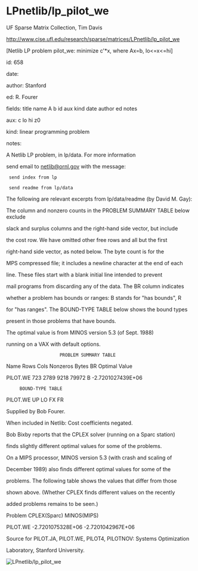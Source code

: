# LPnetlib/lp_pilot_we

 UF Sparse Matrix Collection, Tim Davis

 http://www.cise.ufl.edu/research/sparse/matrices/LPnetlib/lp_pilot_we

 [Netlib LP problem pilot_we: minimize c'*x, where Ax=b, lo<=x<=hi]

 id: 658

 date: 

 author: Stanford

 ed: R. Fourer

 fields: title name A b id aux kind date author ed notes

 aux: c lo hi z0

 kind: linear programming problem

 notes:

 A Netlib LP problem, in lp/data.  For more information                    

 send email to netlib@ornl.gov with the message:                           

                                                                           

 	 send index from lp                                                      

 	 send readme from lp/data                                                

                                                                           

 The following are relevant excerpts from lp/data/readme (by David M. Gay):

                                                                           

 The column and nonzero counts in the PROBLEM SUMMARY TABLE below exclude  

 slack and surplus columns and the right-hand side vector, but include     

 the cost row.  We have omitted other free rows and all but the first      

 right-hand side vector, as noted below.  The byte count is for the        

 MPS compressed file; it includes a newline character at the end of each   

 line.  These files start with a blank initial line intended to prevent    

 mail programs from discarding any of the data.  The BR column indicates   

 whether a problem has bounds or ranges:  B stands for "has bounds", R     

 for "has ranges".  The BOUND-TYPE TABLE below shows the bound types       

 present in those problems that have bounds.                               

                                                                           

 The optimal value is from MINOS version 5.3 (of Sept. 1988)               

 running on a VAX with default options.                                    

                                                                           

                        PROBLEM SUMMARY TABLE                              

                                                                           

 Name       Rows   Cols   Nonzeros    Bytes  BR      Optimal Value         

 PILOT.WE    723   2789     9218      79972  B    -2.7201027439E+06        

                                                                           

         BOUND-TYPE TABLE                                                  

 PILOT.WE   UP LO FX FR                                                    

                                                                           

 Supplied by Bob Fourer.                                                   

 When included in Netlib: Cost coefficients negated.                       

                                                                           

 Bob Bixby reports that the CPLEX solver (running on a Sparc station)      

 finds slightly different optimal values for some of the problems.         

 On a MIPS processor, MINOS version 5.3 (with crash and scaling of         

 December 1989) also finds different optimal values for some of the        

 problems.  The following table shows the values that differ from those    

 shown above.  (Whether CPLEX finds different values on the recently       

 added problems remains to be seen.)                                       

                                                                           

 Problem        CPLEX(Sparc)          MINOS(MIPS)                          

 PILOT.WE    -2.7201075328E+06    -2.7201042967E+06                        

                                                                           

 Source for PILOT.JA, PILOT.WE, PILOT4, PILOTNOV: Systems Optimization     

 Laboratory, Stanford University.                                          

![LPnetlib/lp_pilot_we](http://yifanhu.net/GALLERY/GRAPHS/GIF_SMALL/LPnetlib@lp_pilot_we.gif)

